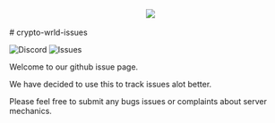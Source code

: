 <div align="middle">
    <img width="auto" src="https://user-images.githubusercontent.com/42920111/153553939-d69c996f-e3e6-4f06-8391-4ab924bc521c.png" />
</div>
<br>
# crypto-wrld-issues

![Discord](https://img.shields.io/discord/804053511675314256?style=flat)
![Issues](https://img.shields.io/bitbucket/issues-raw/Crypto-Wrld/server-issues)

Welcome to our github issue page. 

We have decided to use this to track issues alot better. 

Please feel free to submit any bugs issues or complaints about server mechanics.
